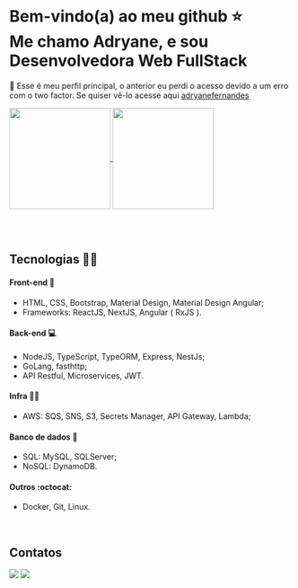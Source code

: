 <h1>
  Bem-vindo(a) ao meu github ⭐
  <br />
  Me chamo Adryane, e sou Desenvolvedora Web FullStack
</h1>

<p>🛑 Esse é meu perfil principal, o anterior eu perdi o acesso devido a um erro com o two factor. Se quiser vê-lo acesse aqui <a href="https://github.com/adryanefernandes">adryanefernandes</a></p>

<a href="https://github.com/anuraghazra/github-readme-stats">
  <img height=180 align="center" src="https://github-readme-stats.vercel.app/api?username=adryfernandes&theme=radical" />
</a>
<a href="https://github.com/anuraghazra/convoychat">
  <img height=180 align="center" src="https://github-readme-stats.vercel.app/api/top-langs?username=adryfernandes&layout=compact&langs_count=8&card_width=320&theme=radical" />
</a>

<br /><br />

<h2>Tecnologias 👩‍💻</h2>

<h4>Front-end 🎨</h4>
<ul>
  <li>HTML, CSS, Bootstrap, Material Design, Material Design Angular;</li>
  <li>Frameworks:  ReactJS, NextJS, Angular ( RxJS ).</li>
</ul>

<h4>Back-end 💻</h4>
<ul>
  <li>NodeJS, TypeScript, TypeORM, Express, NestJs;</li>
  <li>GoLang, fasthttp;</li>
  <li>API Restful, Microservices, JWT.</li>
</ul>

<h4>Infra 👷‍♀️</h4>
<ul>
  <li>AWS:  SQS, SNS, S3, Secrets Manager, API Gateway, Lambda;</li>
</ul>

<h4>Banco de dados 🎲</h4>
<ul>
  <li>SQL: MySQL, SQLServer;</li>
  <li>NoSQL: DynamoDB.</li>
</ul>

<h4>Outros :octocat:</h4>
<ul>
  <li>Docker, Git, Linux.</li>
</ul>

<br />

<h2>Contatos</h2>
<div> 
  <a href = "mailto:edryfernandes@gmail.com"><img src="https://img.shields.io/badge/-Gmail-%23333?style=for-the-badge&logo=gmail&logoColor=white" target="_blank"></a>
  <a href="https://www.linkedin.com/in/adryane-fernandes/" target="_blank"><img src="https://img.shields.io/badge/-LinkedIn-%230077B5?style=for-the-badge&logo=linkedin&logoColor=white" target="_blank"></a> 
</div>
